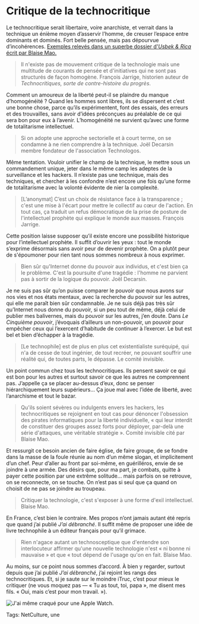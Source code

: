 # Critique de la technocritique

Le technocritique serait libertaire, voire anarchiste, et verrait dans la technique un énième moyen d’asservir l’homme, de creuser l’espace entre dominants et dominés. Fort belle pensée, mais pas dépourvue d’incohérences. [Exemples relevés dans un superbe dossier d'*Usbek &amp; Rica* écrit par Blaise Mao.](https://readymag.com/usbeketrica/technocritiques/)<span id="more-40905"></span>

> Il n'existe pas de mouvement critique de la technologie mais une multitude de courants de pensée et d'initiatives qui ne sont pas structurés de façon homogène. François Jarrige, historien auteur de *Technocritiques, sorte de contre-histoire du progrès*.

Comment un amoureux de la liberté peut-il se plaindre du manque d’homogénéité ? Quand les hommes sont libres, ils se dispersent et c’est une bonne chose, parce qu’ils expérimentent, font des essais, des erreurs et des trouvailles, sans avoir d’idées préconçues au préalable de ce qui sera bon pour eux à l’avenir. L’homogénéité ne survient qu’avec une forme de totalitarisme intellectuel.

> Si on adopte une approche sectorielle et à court terme, on se condamne à ne rien comprendre à la technique. Joël Decarsin membre fondateur de l'association Technologos.

Même tentation. Vouloir unifier le champ de la technique, le mettre sous un commandement unique, jeter dans le même camp les adeptes de la surveillance et les hackers. Il n’existe pas une technique, mais des techniques, et chercher à les confondre n’est encore une fois qu’une forme de totalitarisme avec la volonté évidente de nier la complexité.

> \[L’anonymat\] C’est un choix de résistance face à la transparence ; c'est une mise à l'écart pour mettre le collectif au cœur de l'action. En tout cas, ça traduit un refus démocratique de la prise de posture de l'intellectuel prophète qui explique le monde aux masses. François Jarrige.

Cette position laisse supposer qu’il existe encore une possibilité historique pour l’intellectuel prophète. Il suffit d’ouvrir les yeux : tout le monde s’exprime désormais sans avoir peur de devenir prophète. On a plutôt peur de s'époumoner pour rien tant nous sommes nombreux à nous exprimer.

> Bien sûr qu'Internet donne du pouvoir aux individus, et c'est bien ça le problème. C'est la poursuite d'une tragédie : l'homme ne parvient pas à sortir de la logique du pouvoir. Joël Decarsin.

Je ne suis pas sûr qu’on puisse comparer le pouvoir que nous avons sur nos vies et nos états mentaux, avec la recherche du pouvoir sur les autres, qui elle me paraît bien sûr condamnable. Je ne suis déjà pas très sûr qu’Internet nous donne du pouvoir, si un peu tout de même, déjà celui de publier mes balivernes, mais du pouvoir sur les autres, j’en doute. Dans *Le Cinquième pouvoir*, j’évoquais d’ailleurs un non-pouvoir, un pouvoir pour empêcher ceux qui l’exercent d’habitude de continuer à l’exercer. Le but est bel et bien d’échapper à la tragédie.

> \[Le technophile\] est de plus en plus cet existentialiste suréquipé, qui n'a de cesse de tout ingénier, de tout recréer, ne pouvant souffrir une réalité qui, de toutes parts, le dépasse. Le comité invisible.

Un point commun chez tous les technocritiques. Ils pensent savoir ce qui est bon pour les autres et surtout savoir ce que les autres ne comprennent pas. J’appelle ça se placer au-dessus d’eux, donc se penser hiérarchiquement leurs supérieurs… Ça joue mal avec l’idée de liberté, avec l’anarchisme et tout le bazar.

> Qu'ils soient sévères ou indulgents envers les hackers, les technocritiques se rejoignent en tout cas pour dénoncer l'obsession des pirates informatiques pour la liberté individuelle, « qui leur interdit de constituer des groupes assez forts pour déployer, par-delà une série d'attaques, une véritable stratégie ». Comité invisible cité par Blaise Mao.

Et ressurgit ce besoin ancien de faire église, de faire groupe, de se fondre dans la masse de la foule réunie au nom d’un même slogan, et implicitement d’un chef. Peur d’aller au front par soi-même, en guérilléros, envie de se joindre à une armée. Des désirs que, pour ma part, je combats, quitte à payer cette position par une extrême solitude… mais parfois on se retrouve, on se reconnecte, on se touche. On n’est pas si seul que ça quand on choisit de ne pas se joindre au troupeau.

> Critiquer la technologie, c'est s'exposer à une forme d'exil intellectuel. Blaise Mao.

En France, c’est bien le contraire. Mes propos n’ont jamais autant été repris que quand j’ai publié *J’ai débranché*. Il suffit même de proposer une idée de livre technophile à un éditeur français pour qu’il grimace.

> Rien n'agace autant un technosceptique que d'entendre son interlocuteur affirmer qu'une nouvelle technologie n'est « ni bonne ni mauvaise » et que « tout dépend de l'usage qu'on en fait. Blaise Mao.

Au moins, sur ce point nous sommes d’accord. À bien y regarder, surtout depuis que j’ai publié *J’ai débranché*, j’ai rejoint les rangs des technocritiques. Et, si je saute sur le moindre iTruc, c’est pour mieux le critiquer (ne vous moquez pas — « Tu as tout, toi, papa », me disent mes fils. « Oui, mais c’est pour mon travail. »).

![J'ai même craqué pour une Apple Watch.](http://blog.tcrouzet.comhttps://tcrouzet.com/images_tc/2015/05/watch.jpg)



Tags: NetCulture, une